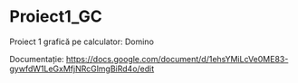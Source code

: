# Proiect1_GC
Proiect 1 grafică pe calculator: Domino

Documentație: https://docs.google.com/document/d/1ehsYMiLcVe0ME83-gywfdW1LeGxMfjNRcGlmgBiRd4o/edit

